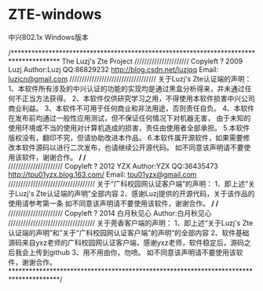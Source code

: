 # ZTE-windows
中兴802.1x Windows版本

/**************************************************************************************
    The Luzj's Zte Project
    //////////////////////
    Copyleft ? 2009 Luzj
   Author:Luzj  QQ:86829232
   http://blog.csdn.net/luzjqq
   Email: luzjcn@gmail.com
 ///////////////////////////////////
关于Luzj's Zte认证端的声明：
1、本软件所有涉及的中兴认证的功能的实现均是通过黑盒分析得来，并未通过任何不正当方法获得。
2、本软件仅供研究学习之用，不得使用本软件损害中兴公司商业利益。
3、本软件不可用于任何商业和非法用途，否则责任自负。
4、本软件在发布前均通过一般性应用测试，但不保证任何情况下对机器无害，
 由于未知的使用环境或不当的使用对计算机造成的损害，责任由使用者全部承担。
5.本软件版权没有，翻印不究，但请协助改进本作品。
6.本软件属开源软件，如果需要修改本软件源码以进行二次发布，也请继续公开源代码。
如不同意该声明请不要使用该软件，谢谢合作。
**************************************************************************************/
/**************************************************************************************  
    //////////////////////
    Copyleft ? 2012 YZX
   Author:YZX  QQ:36435473
   http://tpu01yzx.blog.163.com/
   Email: tpu01yzx@gmail.com
 ///////////////////////////////////
关于“广科校园网认证客户端”的声明：
1、即上述“关于Luzj's Zte认证端的声明”全部内容
2、感谢Luzj提供的开源代码，关于该作品的使用请参考第一条
如不同意该声明请不要使用该软件，谢谢合作。
**************************************************************************************/
/************************************************************************************** 
   //////////////////////
    Copyleft ? 2014 白月秋见心
    Author:白月秋见心
///////////////////////////////////
关于莞香客户端的声明：
1、即上述“关于Luzj's Zte认证端的声明”和”关于“广科校园网认证客户端”的声明“的全部内容
2、软件基础源码来自yxz老师的广科校园网认证客户端，感谢yxz老师，软件稳定后，源码之后我会上传到github
3、用不用由你，勿喷。
如不同意该声明请不要使用该软件，谢谢合作。
**************************************************************************************/
